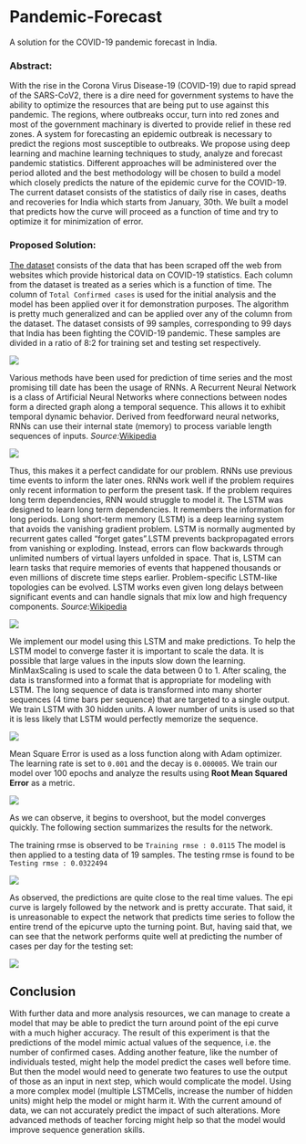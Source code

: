 # Pandemic-Forecast
A solution for the COVID-19 pandemic forecast in India.

### Abstract:
  With the rise in the Corona Virus Disease-19 (COVID-19) due to rapid spread of the SARS-CoV2, there is a dire need for government systems to have the ability to optimize the resources that are being put to use against this pandemic. The regions, where outbreaks occur, turn into red zones and most of the government machinary is diverted to provide relief in these red zones. A system for forecasting an epidemic outbreak is necessary to predict the regions most susceptible to outbreaks. We propose using deep learning and machine learning techniques to study, analyze and forecast pandemic statistics. Different approaches will be administered over the period alloted and the best methodology will be chosen to build a model which closely predicts the nature of the epidemic curve for the COVID-19. The current dataset consists of the statistics of daily rise in cases, deaths and recoveries for India which starts from January, 30th. We built a model that predicts how the curve will proceed as a function of time and try to optimize it for minimization of error. 
  
### Proposed Solution:
  
 [The dataset](FinalCovid19.csv) consists of the data that has been scraped off the web from websites which provide historical data on COVID-19 statistics. Each column from the dataset is treated as a series which is a function of time. The column of ```Total Confirmed cases``` is used for the initial analysis and the model has been applied over it for demonstration purposes. The algorithm is pretty much generalized and can be applied over any of the column from the dataset. The dataset consists of 99 samples, corresponding to 99 days that India has been fighting the COVID-19 pandemic. These samples are divided in a ratio of 8:2 for training set and testing set respectively.
 
![](Images/Dataset.png) 

Various methods have been used for prediction of time series and the most promising till date has been the usage of RNNs. A Recurrent Neural Network is a class of Artificial Neural Networks where connections between nodes form a directed graph along a temporal sequence. This allows it to exhibit temporal dynamic behavior. Derived from feedforward neural networks, RNNs can use their internal state (memory) to process variable length sequences of inputs. *Source:*[Wikipedia](https://en.wikipedia.org/wiki/Recurrent_neural_network)

![](Images/RNN.png)

Thus, this makes it a perfect candidate for our problem. RNNs use previous time events to inform the later ones. RNNs work well if the problem requires only recent information to perform the present task. If the problem requires long term dependencies, RNN would struggle to model it. The LSTM was designed to learn long term dependencies. It remembers the information for long periods. Long short-term memory (LSTM) is a deep learning system that avoids the vanishing gradient problem. LSTM is normally augmented by recurrent gates called “forget gates”.LSTM prevents backpropagated errors from vanishing or exploding. Instead, errors can flow backwards through unlimited numbers of virtual layers unfolded in space. That is, LSTM can learn tasks that require memories of events that happened thousands or even millions of discrete time steps earlier. Problem-specific LSTM-like topologies can be evolved. LSTM works even given long delays between significant events and can handle signals that mix low and high frequency components. *Source:*[Wikipedia](https://en.wikipedia.org/wiki/Recurrent_neural_network)

![](Images/LSTM.png)

We implement our model using this LSTM and make predictions.
To help the LSTM model to converge faster it is important to scale the data. It is possible that large values in the inputs slow down the learning. MinMaxScaling is used to scale the data between 0 to 1. After scaling, the data is transformed into a format that is appropriate for modeling with LSTM. The long sequence of data is transformed into many shorter sequences (4 time bars per sequence) that are targeted to a single output. We train LSTM with 30 hidden units. A lower number of units is used so that it is less likely that LSTM would perfectly memorize the sequence. 

![](Images/model.png)

Mean Square Error is used as a loss function along with Adam optimizer. The learning rate is set to ```0.001``` and the decay is ```0.000005```. We train our model over 100 epochs and analyze the results using **Root Mean Squared Error** as a metric. 

![](Images/loss.png)

As we can observe, it begins to overshoot, but the model converges quickly. The following section summarizes the results for the network.

The training rmse is observed to be ```Training rmse : 0.0115```
The model is then applied to a testing data of 19 samples. The testing rmse is found to be ```Testing rmse : 0.0322494```

![](Images/Predictions.png)

As observed, the predictions are quite close to the real time values. The epi curve is largely followed by the network and is pretty accurate. That said, it is unreasonable to expect the network that predicts time series to follow the entire trend of the epicurve upto the turning point. But, having said that, we can see that the network performs quite well at predicting the number of cases per day for the testing set:

![](Images/ValuesPred.png)

## Conclusion
With further data and more analysis resources, we can manage to create a model that may be able to predict the turn around point of the epi curve with a much higher accuracy. The result of this experiment is that the predictions of the model mimic actual values of the sequence, i.e. the number of confirmed cases. Adding another feature, like the number of individuals tested, might help the model predict the cases well before time. But then the model would need to generate two features to use the output of those as an input in next step, which would complicate the model. Using a more complex model (multiple LSTMCells, increase the number of hidden units) might help the model or might harm it. With the current amound of data, we can not accurately predict the impact of such alterations. More advanced methods of teacher forcing might help so that the model would improve sequence generation skills.
